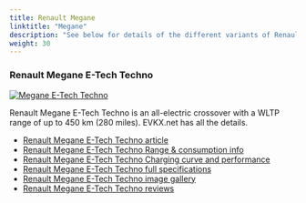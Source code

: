 ```yaml
---
title: Renault Megane
linktitle: "Megane"
description: "See below for details of the different variants of Renault Megane"
weight: 30
---
```

### Renault Megane E-Tech Techno

<a href="/models/renault/megane/megane_e-tech_techno/"><img src="https://media.evkx.net/multimedia/models/renault/megane/megane_e-tech_techno/main_1_st.jpeg" class="img-fluid" alt="Megane E-Tech Techno" ></a>

Renault Megane E-Tech Techno is an all-electric crossover with a WLTP range of up to 450 km (280 miles). EVKX.net has all the details. 

- [Renault Megane E-Tech Techno article](/models/renault/megane/megane_e-tech_techno/)
- [Renault Megane E-Tech Techno Range & consumption info](/models/renault/megane/megane_e-tech_techno/rangeandconsumption)
- [Renault Megane E-Tech Techno Charging curve and performance](/models/renault/megane/megane_e-tech_techno/chargingcurve)
- [Renault Megane E-Tech Techno full specifications](/models/renault/megane/megane_e-tech_techno/specifications)
- [Renault Megane E-Tech Techno image gallery](/models/renault/megane/megane_e-tech_techno/gallery)
- [Renault Megane E-Tech Techno reviews](/models/renault/megane/megane_e-tech_techno/reviews)

